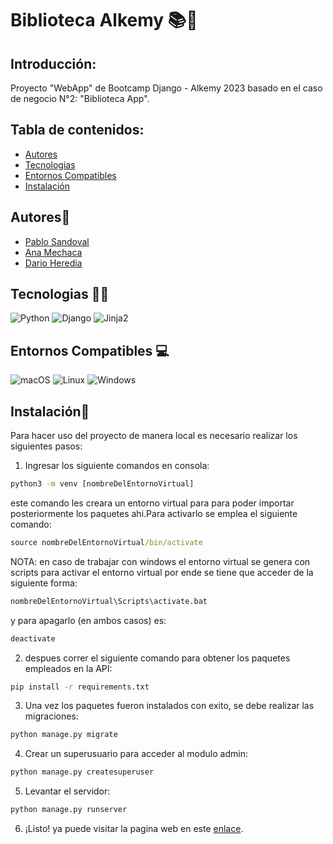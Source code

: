 # Biblioteca Alkemy 📚🚀
## Introducción:
Proyecto "WebApp" de Bootcamp Django - Alkemy 2023 basado en el caso de negocio N°2: "Biblioteca App".
## Tabla de contenidos:
- [Autores](#autores👀)
- [Tecnologias](#tecnologias-👨‍💻)
- [Entornos Compatibles](#entornos-compatibles-💻)
- [Instalación](#instalación🤖)


## Autores👀
- [Pablo Sandoval](https://github.com/SPablo2191)
- [Ana Mechaca](https://github.com/analidia27)
- [Dario Heredia](https://github.com/deheredia)

## Tecnologias 👨‍💻
![Python](https://img.shields.io/badge/Python-3.9-blue.svg)
![Django](https://img.shields.io/badge/Django-4.0-brightgreen.svg)
![Jinja2](https://img.shields.io/badge/Jinja2-3.0-brightgreen.svg)

## Entornos Compatibles 💻
![macOS](https://img.shields.io/badge/macOS-compatible-green)
![Linux](https://img.shields.io/badge/Linux-compatible-green)
![Windows](https://img.shields.io/badge/Windows-compatible-green)

## Instalación🤖
Para hacer uso del proyecto de manera local es necesario realizar los siguientes pasos:

1) Ingresar los siguiente comandos en consola:

```cmd
python3 -m venv [nombreDelEntornoVirtual]
```

este comando les creara un entorno virtual para para poder importar posteriormente los paquetes ahi.Para activarlo se emplea el siguiente comando:

```cmd
source nombreDelEntornoVirtual/bin/activate
```
NOTA: en caso de trabajar con windows el entorno virtual se genera con scripts para activar el entorno virtual por ende se tiene que acceder de la siguiente forma:
```cmd
nombreDelEntornoVirtual\Scripts\activate.bat
```
y para apagarlo (en ambos casos) es:

```cmd
deactivate
```

2) despues correr el siguiente comando para obtener los paquetes empleados en la API:

```cmd
pip install -r requirements.txt
```

3) Una vez los paquetes fueron instalados con exito, se debe realizar las migraciones:
```cmd
python manage.py migrate
```
4) Crear un superusuario para acceder al modulo admin:
```cmd
python manage.py createsuperuser
```
5) Levantar el servidor:
```cmd
python manage.py runserver
```
6) ¡Listo! ya puede visitar la pagina web en este [enlace](http://127.0.0.1:8000/). 